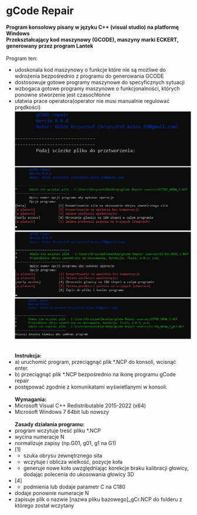 # gCode Repair
**Program konsolowy pisany w języku C++ (visual studio) na platformę Windows**</br>
**Przekształcający kod maszynowy (GCODE), maszyny marki ECKERT, generowany przez program Lantek**</br></br>
Program ten: </br>
- udoskonala kod maszynowy o funkcje które nie są możliwe do wdrożenia bezpośrednio z programu do generowania GCODE</br>
- dostosowuje gotowe programy maszynowe do specyficznych sytuacji</br>
- wzbogaca gotowe programy maszynowe o funkcjonalności, których ponowne stworzenie jest czasochłonne</br>
- ułatwia prace operatora(operator nie musi manualnie regulować prędkości)</br>
![screen 1](https://github.com/krzyko59/gCode-Repair/blob/main/screen_1.png?raw=true)</br>
![screen 2](https://github.com/krzyko59/gCode-Repair/blob/main/screen_4.png?raw=true)</br>
![screen 3](https://github.com/krzyko59/gCode-Repair/blob/main/screen_2.png?raw=true)</br>
![screen 4](https://github.com/krzyko59/gCode-Repair/blob/main/screen_3.png?raw=true)</br>
</br></br>**Instrukcja:**
- a) uruchomić program, przeciągnąć plik *.NCP do konsoli, wcisnąć enter.
- b) przeciągnąć plik *.NCP bezpośrednio na ikonę programu gCode repair
- postępować zgodnie z komunikatami wyświetlanymi w konsoli.
</br></br>**Wymagania:**
- Microsoft Visual C++ Redistributable 2015-2022 (x64)
- Microsoft Windows 7 64bit lub nowszy
</br></br>**Zasady działania programu:**
- program wczytuje treść pliku *.NCP
- wycina numeracje N<numer linii>
- normalizuje zapisy (np.G01, g01, g1 na G1)
- [1] 
- - szuka obrysu zewnętrznego sita
- - wczytuje i oblicza wielkość, pozycje koła
- - generuje nowe koło uwzględniając korekcje braku kalibracji głowicy, dodając polecenia do ukosowania głowicy 3D
- [4]
- - podmienia lub dodaje parametr C na C180
- dodaje ponownie numeracje N<numer linii>
- zapisuje plik o nazwie [nazwa pliku bazowego]_gCr.NCP do folderu z którego został wczytany 
